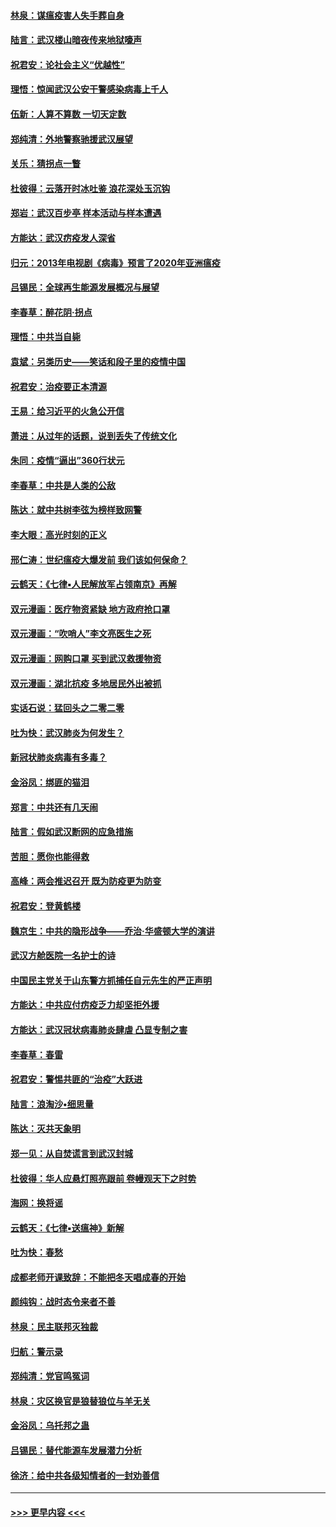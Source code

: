 #### [林泉：谋瘟疫害人失手葬自身](../pages/nsc993/n11897892.md?t=02270202) 
#### [陆言：武汉楼山暗夜传来地狱嚎声](../pages/nsc993/n11897033.md?t=02270202) 
#### [祝君安：论社会主义“优越性”](../pages/nsc993/n11897005.md?t=02270202) 
#### [理悟：惊闻武汉公安干警感染病毒上千人](../pages/nsc993/n11896947.md?t=02270202) 
#### [伍新：人算不算数 一切天定数](../pages/nsc993/n11893372.md?t=02270202) 
#### [郑纯清：外地警察驰援武汉展望](../pages/nsc993/n11893115.md?t=02270202) 
#### [关乐：猜拐点一瞥](../pages/nsc993/n11893020.md?t=02270202) 
#### [杜彼得：云落开时冰吐鉴 浪花深处玉沉钩](../pages/nsc993/n11892107.md?t=02270202) 
#### [郑岩：武汉百步亭 样本活动与样本遭遇](../pages/nsc993/n11892310.md?t=02270202) 
#### [方能达：武汉疠疫发人深省](../pages/nsc993/n11891376.md?t=02270202) 
#### [归元：2013年电视剧《病毒》预言了2020年亚洲瘟疫](../pages/nsc993/n11891126.md?t=02270202) 
#### [吕锡民：全球再生能源发展概况与展望](../pages/nsc993/n11890613.md?t=02270202) 
#### [李春草：醉花阴·拐点](../pages/nsc993/n11890567.md?t=02270202) 
#### [理悟：中共当自毙](../pages/nsc993/n11890559.md?t=02270202) 
#### [袁斌：另类历史——笑话和段子里的疫情中国](../pages/nsc993/n11889243.md?t=02270202) 
#### [祝君安：治疫要正本清源](../pages/nsc993/n11889085.md?t=02270202) 
#### [王易：给习近平的火急公开信](../pages/nsc993/n11888225.md?t=02270202) 
#### [萧进：从过年的话题，说到丢失了传统文化](../pages/nsc993/n11887732.md?t=02270202) 
#### [朱同：疫情“逼出”360行状元](../pages/nsc993/n11887678.md?t=02270202) 
#### [李春草：中共是人类的公敌](../pages/nsc993/n11887656.md?t=02270202) 
#### [陈达：就中共树李弦为榜样致网警](../pages/nsc993/n11887625.md?t=02270202) 
#### [李大眼：高光时刻的正义](../pages/nsc993/n11887585.md?t=02270202) 
#### [邢仁涛：世纪瘟疫大爆发前 我们该如何保命？](../pages/nsc993/n11887535.md?t=02270202) 
#### [云鹤天：《七律▪人民解放军占领南京》再解](../pages/nsc993/n11887524.md?t=02270202) 
#### [双元漫画：医疗物资紧缺 地方政府抢口罩](../pages/nsc993/n11884744.md?t=02270202) 
#### [双元漫画：“吹哨人”李文亮医生之死](../pages/nsc993/n11884705.md?t=02270202) 
#### [双元漫画：网购口罩 买到武汉救援物资](../pages/nsc993/n11884670.md?t=02270202) 
#### [双元漫画：湖北抗疫 多地居民外出被抓](../pages/nsc993/n11884643.md?t=02270202) 
#### [实话石说：猛回头之二零二零](../pages/nsc993/n11883968.md?t=02270202) 
#### [吐为快：武汉肺炎为何发生？](../pages/nsc993/n11882180.md?t=02270202) 
#### [新冠状肺炎病毒有多毒？](../pages/nsc993/n11881790.md?t=02270202) 
#### [金浴凤：绑匪的猫泪](../pages/nsc993/n11880664.md?t=02270202) 
#### [郑言：中共还有几天闹](../pages/nsc993/n11880645.md?t=02270202) 
#### [陆言：假如武汉断网的应急措施](../pages/nsc993/n11880619.md?t=02270202) 
#### [苦胆：愿你也能得救](../pages/nsc993/n11880601.md?t=02270202) 
#### [高峰：两会推迟召开  既为防疫更为防变](../pages/nsc993/n11879977.md?t=02270202) 
#### [祝君安：登黄鹤楼](../pages/nsc993/n11880583.md?t=02270202) 
#### [魏京生：中共的隐形战争——乔治‧华盛顿大学的演讲](../pages/nsc993/n11879765.md?t=02270202) 
#### [武汉方舱医院一名护士的诗](../pages/nsc993/n11878480.md?t=02270202) 
#### [中国民主党关于山东警方抓捕任自元先生的严正声明](../pages/nsc993/n11877506.md?t=02270202) 
#### [方能达：中共应付疠疫乏力却坚拒外援](../pages/nsc993/n11877497.md?t=02270202) 
#### [方能达：武汉冠状病毒肺炎肆虐 凸显专制之害](../pages/nsc993/n11877475.md?t=02270202) 
#### [李春草：春雷](../pages/nsc993/n11876287.md?t=02270202) 
#### [祝君安：警惕共匪的“治疫”大跃进](../pages/nsc993/n11876084.md?t=02270202) 
#### [陆言：浪淘沙•细思量](../pages/nsc993/n11876071.md?t=02270202) 
#### [陈达：灭共天象明](../pages/nsc993/n11876063.md?t=02270202) 
#### [郑一见：从自焚谎言到武汉封城](../pages/nsc993/n11875621.md?t=02270202) 
#### [杜彼得：华人应悬灯照亮跟前 卷幔观天下之时势](../pages/nsc993/n11874822.md?t=02270202) 
#### [海网：换将谣](../pages/nsc993/n11873712.md?t=02270202) 
#### [云鹤天：《七律▪送瘟神》新解](../pages/nsc993/n11873598.md?t=02270202) 
#### [吐为快：春愁](../pages/nsc993/n11872801.md?t=02270202) 
#### [成都老师开课致辞：不能把冬天唱成春的开始](../pages/nsc993/n11872653.md?t=02270202) 
#### [颜纯钩：战时态令来者不善](../pages/nsc993/n11872011.md?t=02270202) 
#### [林泉：民主联邦灭独裁](../pages/nsc993/n11870998.md?t=02270202) 
#### [归航：警示录](../pages/nsc993/n11870963.md?t=02270202) 
#### [郑纯清：党官鸣冤词](../pages/nsc993/n11870938.md?t=02270202) 
#### [林泉：灾区换官是狼替狼位与羊无关](../pages/nsc993/n11870896.md?t=02270202) 
#### [金浴凤：乌托邦之蛊](../pages/nsc993/n11870879.md?t=02270202) 
#### [吕锡民：替代能源车发展潜力分析](../pages/nsc993/n11870656.md?t=02270202) 
#### [徐济：给中共各级知情者的一封劝善信](../pages/nsc993/n11868561.md?t=02270202) 

----
#### [ >>> 更早内容 <<< ](../indexes/nsc993-earlier.md)

